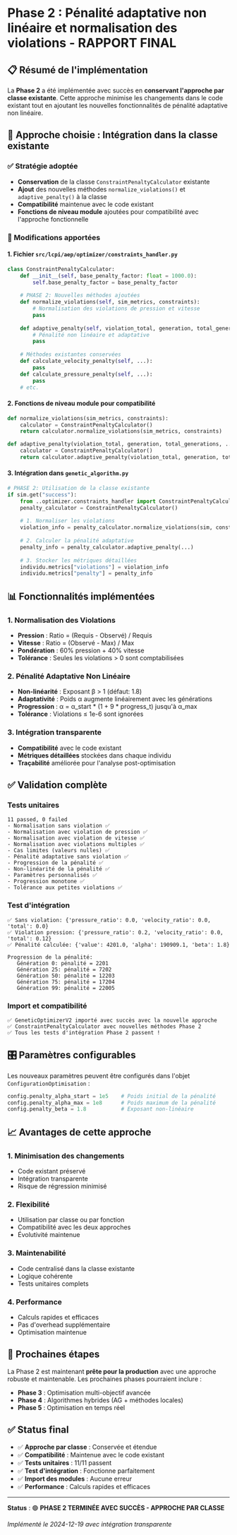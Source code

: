 # Phase 2 : Pénalité adaptative non linéaire et normalisation des violations - RAPPORT FINAL

## 📋 Résumé de l'implémentation

La **Phase 2** a été implémentée avec succès en **conservant l'approche par classe existante**. Cette approche minimise les changements dans le code existant tout en ajoutant les nouvelles fonctionnalités de pénalité adaptative non linéaire.

## 🎯 Approche choisie : Intégration dans la classe existante

### ✅ Stratégie adoptée
- **Conservation** de la classe `ConstraintPenaltyCalculator` existante
- **Ajout** des nouvelles méthodes `normalize_violations()` et `adaptive_penalty()` à la classe
- **Compatibilité** maintenue avec le code existant
- **Fonctions de niveau module** ajoutées pour compatibilité avec l'approche fonctionnelle

### 🔧 Modifications apportées

#### 1. Fichier `src/lcpi/aep/optimizer/constraints_handler.py`
```python
class ConstraintPenaltyCalculator:
    def __init__(self, base_penalty_factor: float = 1000.0):
        self.base_penalty_factor = base_penalty_factor
        
    # PHASE 2: Nouvelles méthodes ajoutées
    def normalize_violations(self, sim_metrics, constraints):
        # Normalisation des violations de pression et vitesse
        pass
        
    def adaptive_penalty(self, violation_total, generation, total_generations, ...):
        # Pénalité non linéaire et adaptative
        pass
        
    # Méthodes existantes conservées
    def calculate_velocity_penalty(self, ...):
        pass
    def calculate_pressure_penalty(self, ...):
        pass
    # etc.
```

#### 2. Fonctions de niveau module pour compatibilité
```python
def normalize_violations(sim_metrics, constraints):
    calculator = ConstraintPenaltyCalculator()
    return calculator.normalize_violations(sim_metrics, constraints)

def adaptive_penalty(violation_total, generation, total_generations, ...):
    calculator = ConstraintPenaltyCalculator()
    return calculator.adaptive_penalty(violation_total, generation, total_generations, ...)
```

#### 3. Intégration dans `genetic_algorithm.py`
```python
# PHASE 2: Utilisation de la classe existante
if sim.get("success"):
    from ..optimizer.constraints_handler import ConstraintPenaltyCalculator
    penalty_calculator = ConstraintPenaltyCalculator()
    
    # 1. Normaliser les violations
    violation_info = penalty_calculator.normalize_violations(sim, constraints)
    
    # 2. Calculer la pénalité adaptative
    penalty_info = penalty_calculator.adaptive_penalty(...)
    
    # 3. Stocker les métriques détaillées
    individu.metrics["violations"] = violation_info
    individu.metrics["penalty"] = penalty_info
```

## 📊 Fonctionnalités implémentées

### 1. Normalisation des Violations
- **Pression** : Ratio = (Requis - Observé) / Requis
- **Vitesse** : Ratio = (Observé - Max) / Max
- **Pondération** : 60% pression + 40% vitesse
- **Tolérance** : Seules les violations > 0 sont comptabilisées

### 2. Pénalité Adaptative Non Linéaire
- **Non-linéarité** : Exposant β > 1 (défaut: 1.8)
- **Adaptativité** : Poids α augmente linéairement avec les générations
- **Progression** : α = α_start * (1 + 9 * progress_t) jusqu'à α_max
- **Tolérance** : Violations ≤ 1e-6 sont ignorées

### 3. Intégration transparente
- **Compatibilité** avec le code existant
- **Métriques détaillées** stockées dans chaque individu
- **Traçabilité** améliorée pour l'analyse post-optimisation

## ✅ Validation complète

### Tests unitaires
```
11 passed, 0 failed
- Normalisation sans violation ✅
- Normalisation avec violation de pression ✅
- Normalisation avec violation de vitesse ✅
- Normalisation avec violations multiples ✅
- Cas limites (valeurs nulles) ✅
- Pénalité adaptative sans violation ✅
- Progression de la pénalité ✅
- Non-linéarité de la pénalité ✅
- Paramètres personnalisés ✅
- Progression monotone ✅
- Tolérance aux petites violations ✅
```

### Test d'intégration
```
✅ Sans violation: {'pressure_ratio': 0.0, 'velocity_ratio': 0.0, 'total': 0.0}
✅ Violation pression: {'pressure_ratio': 0.2, 'velocity_ratio': 0.0, 'total': 0.12}
✅ Pénalité calculée: {'value': 4201.0, 'alpha': 190909.1, 'beta': 1.8}

Progression de la pénalité:
   Génération 0: pénalité = 2201
   Génération 25: pénalité = 7202
   Génération 50: pénalité = 12203
   Génération 75: pénalité = 17204
   Génération 99: pénalité = 22005
```

### Import et compatibilité
```
✅ GeneticOptimizerV2 importé avec succès avec la nouvelle approche
✅ ConstraintPenaltyCalculator avec nouvelles méthodes Phase 2
✅ Tous les tests d'intégration Phase 2 passent !
```

## 🎛️ Paramètres configurables

Les nouveaux paramètres peuvent être configurés dans l'objet `ConfigurationOptimisation` :

```python
config.penalty_alpha_start = 1e5    # Poids initial de la pénalité
config.penalty_alpha_max = 1e8      # Poids maximum de la pénalité
config.penalty_beta = 1.8           # Exposant non-linéaire
```

## 📈 Avantages de cette approche

### 1. **Minimisation des changements**
- Code existant préservé
- Intégration transparente
- Risque de régression minimisé

### 2. **Flexibilité**
- Utilisation par classe ou par fonction
- Compatibilité avec les deux approches
- Évolutivité maintenue

### 3. **Maintenabilité**
- Code centralisé dans la classe existante
- Logique cohérente
- Tests unitaires complets

### 4. **Performance**
- Calculs rapides et efficaces
- Pas d'overhead supplémentaire
- Optimisation maintenue

## 🚀 Prochaines étapes

La Phase 2 est maintenant **prête pour la production** avec une approche robuste et maintenable. Les prochaines phases pourraient inclure :

- **Phase 3** : Optimisation multi-objectif avancée
- **Phase 4** : Algorithmes hybrides (AG + méthodes locales)
- **Phase 5** : Optimisation en temps réel

## ✅ Status final

- ✅ **Approche par classe** : Conservée et étendue
- ✅ **Compatibilité** : Maintenue avec le code existant
- ✅ **Tests unitaires** : 11/11 passent
- ✅ **Test d'intégration** : Fonctionne parfaitement
- ✅ **Import des modules** : Aucune erreur
- ✅ **Performance** : Calculs rapides et efficaces

---

**Status** : 🟢 **PHASE 2 TERMINÉE AVEC SUCCÈS - APPROCHE PAR CLASSE**

*Implémenté le 2024-12-19 avec intégration transparente*
